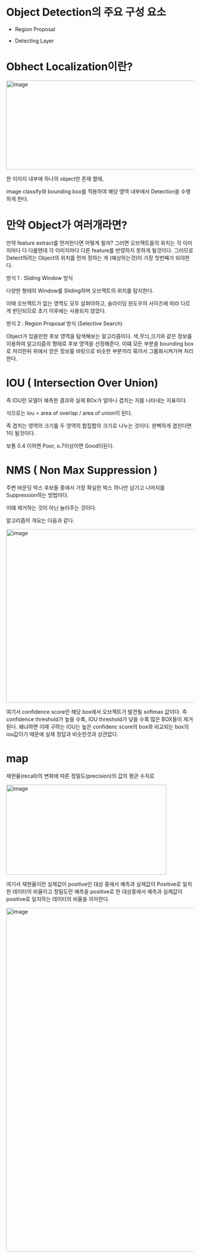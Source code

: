 # Object Detection의 주요 구성 요소

- Region Proposal

- Detecting Layer 

# Obhect Localization이란?

<img width="528" height="239" alt="image" src="https://github.com/user-attachments/assets/046a1274-5c0a-4f64-94be-243f92520379" />

한 이미지 내부에 하나의 object만 존재 할때,

image classify와 bounding box를 적용하여 해당 영역 내부에서 Detection을 수행하게 한다.


# 만약 Object가 여러개라면?

만약 feature extract를 먼저한다면 어떻게 될까?
그러면 오브젝트들의 위치는 각 이미지마다 다 다를텐데 각 이미지마다 다른 feature를 반영하지 못하게 될것이다.
그러므로 Detect하려는 Object의 위치를 먼저 정하는 게 (예상하는것)이 가장 첫번째가 되야한다.

방식 1 : Sliding Window 방식 

다양한 형태의 Window를 Sliding하며 오브젝트의 위치를 탐지한다.

이때 오브젝트가 없는 영역도 모두 살펴야하고, 슬라이딩 윈도우의 사이즈에 따라 다르게 판단되므로 초기 이후에는 사용되지 않았다.

방식 2 : Region Proposal 방식 (Selective Search)

Object가 있을만한 후보 영역을 탐색해보는 알고리즘이다.
색,무늬,크기와 같은 정보를 이용하여 알고리즘의 형태로 후보 영역을 선정해준다.
이떄 모든 부분을 bounding box로 처리한뒤 위에서 얻은 정보를 바탕으로 비슷한 부분끼리 묶어서 그룹화시켜가며 처리한다.


# IOU ( Intersection Over Union)

즉 IOU란 모델이 예측한 결과와 실제 BOx가 얼마나 겹치는 지를 나타내는 지표이다.

식으로는 iou = area of overlap / area of union이 된다.

즉 겹치는 영역의 크기를 두 영역의 합집합의 크기로 나누는 것이다.
완벽하게 겹친다면 1이 될것이다.

보통 0.4 이하면 Poor, o.7이상이면 Good이된다.


# NMS ( Non Max Suppression )

주변 바운딩 박스 후보들 중에서 가장 확실한 박스 하나만 남기고 나머지를 Suppression하는 방법이다.

이떄 제거하는 것이 아닌 눌러주는 것이다.

알고리즘의 개요는 다음과 같다. 

<img width="1012" height="465" alt="image" src="https://github.com/user-attachments/assets/c1920a80-8872-4363-afdf-3c302890dc0d" />

여기서 confidence score란 해당 box에서 오브젝트가 발견될 softmax 값이다.
즉 confidence threshold가 높을 수록, IOU threshold가 낮을 수록 많은 BOX들이 제거 된다.
왜냐하면 이때 구하는 IOU는 높은 confidenc score의 box와 비교되는 box의 iou값이기 때문에 실제 정답과 비슷한것과 상관없다.


# map 

재현율(recall)의 변화에 따른 정밀도(precision)의 값의 평균 수치로

<img width="430" height="242" alt="image" src="https://github.com/user-attachments/assets/bb692d36-9a55-4f15-806a-21ce464d0e92" />

여기서 재현율이란 실제값이 positive인 대상 중에서 예측과 실제값이 Positive로 일치한 데이터의 비율이고
정밀도란 예측을 positive로 한 대상중에서 예측과 실제값이 positive로 일치하는 데이터의 비율을 의미한다.

<img width="1905" height="922" alt="image" src="https://github.com/user-attachments/assets/c804d54f-34b0-48a6-8b85-56bfcb02a10a" />




